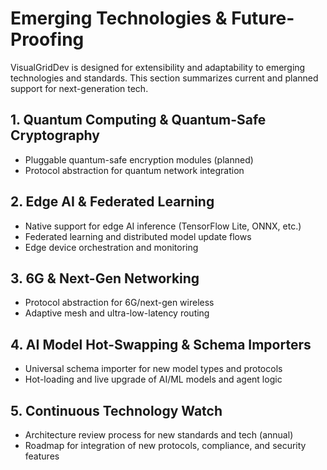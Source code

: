 # Emerging Technologies & Future-Proofing

VisualGridDev is designed for extensibility and adaptability to emerging technologies and standards. This section summarizes current and planned support for next-generation tech.

## 1. Quantum Computing & Quantum-Safe Cryptography
- Pluggable quantum-safe encryption modules (planned)
- Protocol abstraction for quantum network integration

## 2. Edge AI & Federated Learning
- Native support for edge AI inference (TensorFlow Lite, ONNX, etc.)
- Federated learning and distributed model update flows
- Edge device orchestration and monitoring

## 3. 6G & Next-Gen Networking
- Protocol abstraction for 6G/next-gen wireless
- Adaptive mesh and ultra-low-latency routing

## 4. AI Model Hot-Swapping & Schema Importers
- Universal schema importer for new model types and protocols
- Hot-loading and live upgrade of AI/ML models and agent logic

## 5. Continuous Technology Watch
- Architecture review process for new standards and tech (annual)
- Roadmap for integration of new protocols, compliance, and security features
